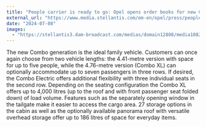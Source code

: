```yaml
---
title: "People carrier is ready to go: Opel opens order books for new Combo Electric"
external_url: "https://www.media.stellantis.com/em-en/opel/press/people-carrier-is-ready-to-go-opel-opens-order-books-for-new-combo-electric"
date: "2024-07-08"
images:
  - "https://stellantis3.dam-broadcast.com/medias/domain12808/media108298/2489506-sg1o6i5vgb-xlarge.jpg"
---
```


The new Combo generation is the ideal family vehicle. Customers can once again choose from two vehicle lengths: the 4.41-metre version with space for up to five people, while the 4.76-metre version (Combo XL) can optionally accommodate up to seven passengers in three rows. If desired, the Combo Electric offers additional flexibility with three individual seats in the second row. Depending on the seating configuration the Combo XL offers up to 4,000 litres (up to the roof and with front passenger seat folded down) of load volume. Features such as the separately opening window in the tailgate make it easier to access the cargo area. 27 storage options in the cabin as well as the optionally available panorama roof with versatile overhead storage offer up to 186 litres of space for everyday items.